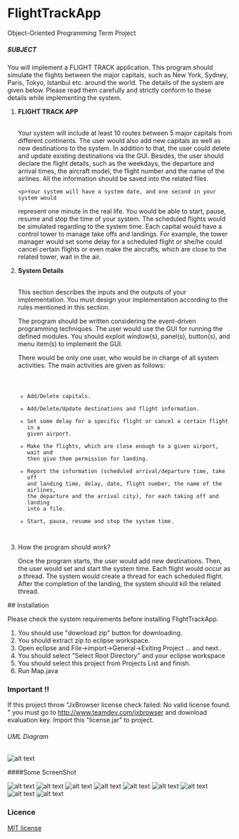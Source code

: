 # FlightTrackApp
Object-Oriented Programming Term Project

##### SUBJECT

You will implement a FLIGHT TRACK application. This program should
simulate the flights between the major capitals, such as New York, Sydney,
Paris, Tokyo, Istanbul etc. around the world. The details of the system are
given below. Please read them carefully and strictly conform to these details
while implementing the system.

<ol>
  <li><Strong>FLIGHT TRACK APP</Strong></li>
  </br>
    <p>Your system will include at least 10 routes between 5 major capitals from
different continents. The user would also add new capitals as well as new
destinations to the system. In addition to that, the user could delete and
update existing destinations via the GUI. Besides, the user should declare
the flight details, such as the weekdays, the departure and arrival times,
the aircraft model, the flight number and the name of the airlines. All the
information should be saved into the related files.<p/>

    <p>Your system will have a system date, and one second in your system would
represent one minute in the real life. You would be able to start, pause,
resume and stop the time of your system. The scheduled flights would be
simulated regarding to the system time.
Each capital would have a control tower to manage take offs and landings.
For example, the tower manager would set some delay for a scheduled flight
or she/he could cancel certain flights or even make the aircrafts, which are
close to the related tower, wait in the air.</p>
   
  <li><Strong>System Details</Strong></li>
  
  </br>
<p>This section describes the inputs and the outputs of your implementation.
You must design your implementation according to the rules mentioned in
this section.</p>

<p>The program should be written considering the event-driven programming
techniques. The user would use the GUI for running the defined modules.
You should exploit window(s), panel(s), button(s), and menu item(s) to
implement the GUI.</p>

<p>There would be only one user, who would be in charge of all system activities.
The main activities are given as follows:</p>
<pre><code>
<ul>
<li>Add/Delete capitals.</li>
<li>Add/Delete/Update destinations and flight information.</li>
<li>Set some delay for a specific flight or cancel a certain flight in a
given airport.</li>
<li>Make the flights, which are close enough to a given airport, wait and
then give them permission for landing.</li>
<li>Report the information (scheduled arrival/departure time, take off
and landing time, delay, date, flight number, the name of the airlines,
the departure and the arrival city), for each taking off and landing
into a file.</li>
<li>Start, pause, resume and stop the system time.</li>
</ul>
</pre></code>

<li>How the program should work?</li>
<p>
Once the program starts, the user would add new destinations. Then, the
user would set and start the system time. Each flight would occur as a
thread. The system would create a thread for each scheduled flight. After
the completion of the landing, the system should kill the related thread.
</p>
</ol>
## Installation

Please check the system requirements before installing FlightTrackApp.

1. You should use "download zip" button for downloading.
2. You should extract zip to eclipse workspace.
3. Open eclipse and File->import->General->Exiting Project ... and next..
4. You should select "Select Root Directory" and your eclipse workspace 
5. You should select this project from Projects List and finish.
6. Run Map.java

### Important !!
If this project throw "JxBrowser license check failed: No valid license found. "
you must go to http://www.teamdev.com/jxbrowser and download evaluation key.
Import this "license.jar" to project.

###### UML Diagram
![alt text](https://github.com/uhudpoyraz/FlightTrackApp/blob/master/otherfiles/uml.png "Uml Diagram")

####Some ScreenShot

![alt text](https://github.com/uhudpoyraz/FlightTrackApp/blob/master/otherfiles/1.PNG "Show Capital on Map")
![alt text](https://github.com/uhudpoyraz/FlightTrackApp/blob/master/otherfiles/2.PNG "Capital and Flight List")
![alt text](https://github.com/uhudpoyraz/FlightTrackApp/blob/master/otherfiles/3.PNG "Show Route of Flight on Map")
![alt text](https://github.com/uhudpoyraz/FlightTrackApp/blob/master/otherfiles/4.PNG "Add Capital")
![alt text](https://github.com/uhudpoyraz/FlightTrackApp/blob/master/otherfiles/5.PNG "Add Flight")
![alt text](https://github.com/uhudpoyraz/FlightTrackApp/blob/master/otherfiles/6.PNG "Show Flight with route on map")
![alt text](https://github.com/uhudpoyraz/FlightTrackApp/blob/master/otherfiles/7.PNG "other")
![alt text](https://github.com/uhudpoyraz/FlightTrackApp/blob/master/otherfiles/8.PNG "other")
![alt text](https://github.com/uhudpoyraz/FlightTrackApp/blob/master/otherfiles/9.PNG "report file")


### Licence

[MIT license](http://opensource.org/licenses/MIT)
